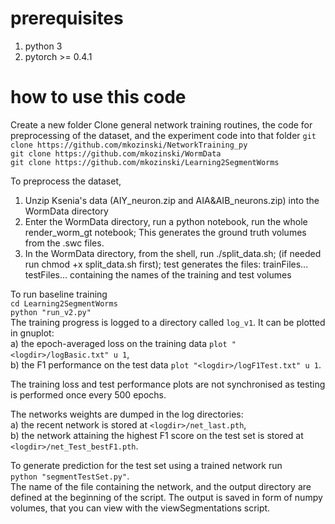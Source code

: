 # prerequisites
1. python 3
1. pytorch >= 0.4.1

# how to use this code

Create a new folder
Clone general network training routines, the code for preprocessing of the dataset, and the experiment code into that folder 
`git clone https://github.com/mkozinski/NetworkTraining_py`  
`git clone https://github.com/mkozinski/WormData`  
`git clone https://github.com/mkozinski/Learning2SegmentWorms`  

To preprocess the dataset,
1. Unzip Ksenia's data (AIY_neuron.zip and AIA\&AIB_neurons.zip) into the WormData directory
1. Enter the WormData directory, run a python notebook, run the whole render_worm_gt notebook; This generates the ground truth volumes from the .swc files.
1. In the WormData directory, from the shell, run ./split_data.sh; (if needed run chmod +x split_data.sh first); test generates the files: trainFiles... testFiles... containing the names of the training and test volumes

To run baseline training   
`cd Learning2SegmentWorms`  
`python "run_v2.py"`  
The training progress is logged to a directory called `log_v1`. It can be plotted in gnuplot:  
a) the epoch-averaged loss on the training data `plot "<logdir>/logBasic.txt" u 1`,  
b) the F1 performance on the test data `plot "<logdir>/logF1Test.txt" u 1`.

The training loss and test performance plots are not synchronised as testing is performed once every 500 epochs.

The networks weights are dumped in the log directories:  
a) the recent network is stored at `<logdir>/net_last.pth`,  
b) the network attaining the highest F1 score on the test set is stored at `<logdir>/net_Test_bestF1.pth`.

To generate prediction for the test set using a trained network run  
`python "segmentTestSet.py"`.  
The name of the file containing the network, and the output directory are defined at the beginning of the script.
The output is saved in form of numpy volumes, that you can view with the viewSegmentations script.


